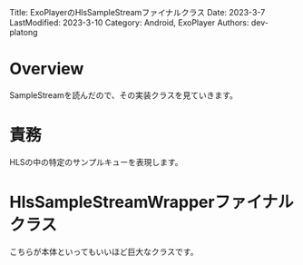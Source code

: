 Title: ExoPlayerのHlsSampleStreamファイナルクラス
Date: 2023-3-7
LastModified: 2023-3-10
Category: Android, ExoPlayer
Authors: dev-platong

# Overview

SampleStreamを読んだので、その実装クラスを見ていきます。

# 責務

HLSの中の特定のサンプルキューを表現します。

# HlsSampleStreamWrapperファイナルクラス

こちらが本体といってもいいほど巨大なクラスです。